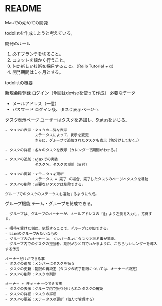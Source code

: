 # README

Macでの始めての開発

todolistを作成しようと考えている。

開発のルール

1. 必ずブランチを切ること。
2. コミットを細かく行うこと。
3. 何か新しい技術を採用すること。（Rails Tutorial + α）
4. 開発期間は１ヶ月とする。

todolistの概要

新規会員登録
ログイン（今回はdeviseを使って作成）
必要なデータ
- メールアドレス（一意）
- パスワード
ログイン後、タスク表示ページへ

タスク表示ページ
    ユーザーはタスクを追加し、Statusをいじる。
    
    - タスクの表示：タスクの一覧を表示
    　　　　　　　  ステータスによって、表示を変更
    　　　　　　　  さらに、グループで追加されたタスクも表示（色分けしておく。）
    
    - タスクの詳細：各々のタスクを表示（カレンダーで期間がわかる。）
    
    - タスクの追加：Ajaxでの実装
    　　　　　　　  タスク名、タスクの期間（日付）
    
    - タスクの更新：ステータスを更新
                　ステータス = 完了 の場合、完了したタスクのページへタスクを移動
    - タスクの削除：必要ないタスクは削除できる。
    
    グループでのタスクのステータスも連動するように作成。
    
グループ機能
    チーム・グループを結成できる。
    
    - グループは、グループのオーナーが、メールアドレスの「@」より左側を入力し、招待する。
    
    - 招待を受けた側は、承認することで、グループに参加できる。
    - Lineのグループみたいなもの
    - グループ内のオーナーは、メンバー各々にタスクを振る事が可能。
    - グループ内でのタスクの担当者、期限がひと目でわかるように、こちらもカレンダーを導入する予定
    
    オーナーだけができる事
    - タスクの追加：メンバーにタスクを振る
    - タスクの更新：期限の再設定（タスクの終了期限については、オーナーが設定）
    - タスクの削除：タスクの削除
    
    オーナー + 非オーナーのできる事
    - タスクの表示：グループ内で振り分けられたタスクの確認
    - タスクの詳細：タスクの詳細
    - タスクの更新：ステータスの更新（個人で管理する）
